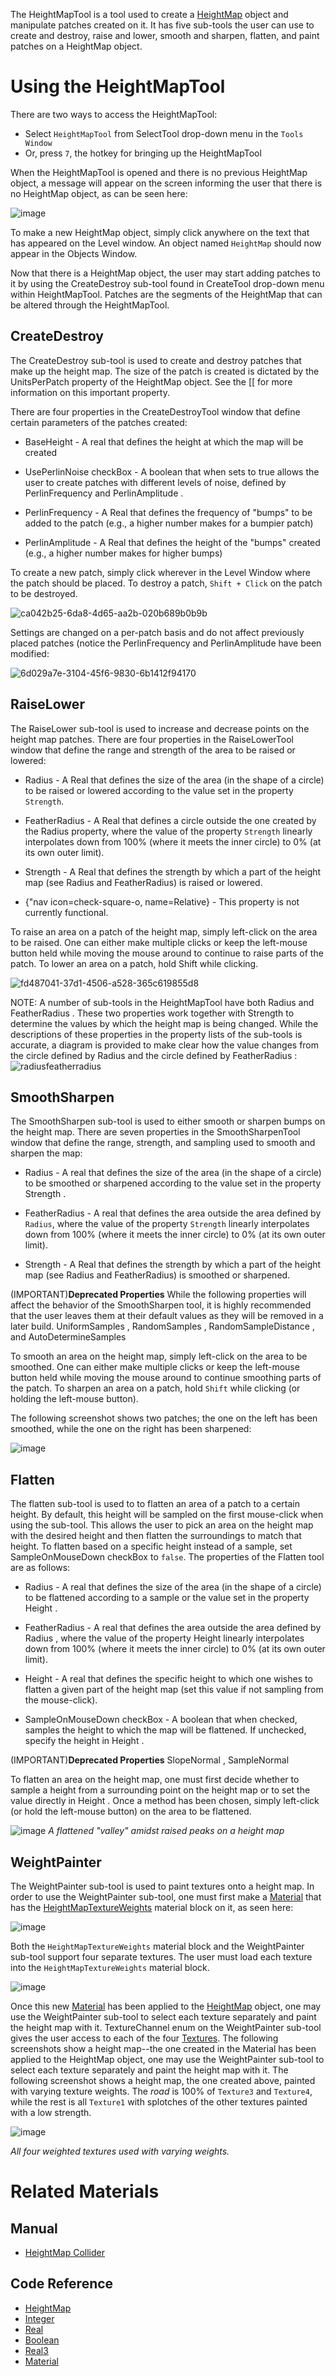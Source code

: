 The HeightMapTool is a tool used to create a [HeightMap](https://github.com/ZilchEngine/ZilchDocs/blob/master/zero_editor_documentation/code_reference/class_reference/heightmap.markdown) object and manipulate patches created on it. It has five sub-tools the user can use to create and destroy, raise and lower, smooth and sharpen, flatten, and paint patches on a HeightMap object.

 # Using the HeightMapTool
There are two ways to access the HeightMapTool:

 - Select `HeightMapTool` from SelectTool drop-down menu in the `Tools Window`
 - Or, press `7`, the hotkey for bringing up the HeightMapTool

When the HeightMapTool is opened and there is no previous HeightMap object, a message will appear on the screen informing the user that there is no HeightMap object, as can be seen here:



![image](https://media.githubusercontent.com/media/zeroengineteam/ZeroFiles/master/doc_files/47435.png)


To make a new HeightMap object, simply click anywhere on the text that has appeared on the Level window. An object named `HeightMap` should now appear in the Objects Window.

Now that there is a HeightMap object, the user may start adding patches to it by using the CreateDestroy sub-tool found in CreateTool drop-down menu within HeightMapTool. Patches are the segments of the HeightMap that can be altered through the HeightMapTool.

 ## CreateDestroy
The CreateDestroy sub-tool is used to create and destroy patches that make up the height map. The size of the patch is created is dictated by the UnitsPerPatch  property of the HeightMap object. See the [[ for more information on this important property.

There are four properties in the CreateDestroyTool window that define certain parameters of the patches created:

 - BaseHeight  - A real that defines the height at which the map will be created

 - UsePerlinNoise checkBox - A boolean that when sets to true allows the user to create patches with different levels of noise, defined by PerlinFrequency  and PerlinAmplitude .

 - PerlinFrequency  - A Real that defines the frequency of "bumps" to be added to the patch (e.g., a higher number makes for a bumpier patch)

 - PerlinAmplitude  - A Real that defines the height of the "bumps" created (e.g., a higher number makes for higher bumps)

To create a new patch, simply click wherever in the Level Window where the patch should be placed. To destroy a patch, `Shift + Click` on the patch to be destroyed.


![ca042b25-6da8-4d65-aa2b-020b689b0b9b](https://media.githubusercontent.com/media/zeroengineteam/ZeroFiles/master/doc_files/47437.gif)


Settings are changed on a per-patch basis and do not affect previously placed patches (notice the PerlinFrequency  and PerlinAmplitude  have been modified:



![6d029a7e-3104-45f6-9830-6b1412f94170](https://media.githubusercontent.com/media/zeroengineteam/ZeroFiles/master/doc_files/47441.gif)


 ## RaiseLower
The RaiseLower sub-tool is used to increase and decrease points on the height map patches. There are four properties in the RaiseLowerTool window that define the range and strength of the area to be raised or lowered:

 - Radius  - A Real that defines the size of the area (in the shape of a circle) to be raised or lowered according to the value set in the property `Strength`.

 - FeatherRadius  - A Real that defines a circle outside the one created by the Radius property, where the value of the property `Strength` linearly interpolates down from 100% (where it meets the inner circle) to 0% (at its own outer limit).

 - Strength  - A Real that defines the strength by which a part of the height map (see Radius and FeatherRadius) is raised or lowered.

 - {"nav icon=check-square-o, name=Relative} - This property is not currently functional.

To raise an area on a patch of the height map, simply left-click on the area to be raised. One can either make multiple clicks or keep the left-mouse button held while moving the mouse around to continue to raise parts of the patch. To lower an area on a patch, hold Shift while clicking.



![fd487041-37d1-4506-a528-365c619855d8](https://media.githubusercontent.com/media/zeroengineteam/ZeroFiles/master/doc_files/47469.gif) 


NOTE:
 A number of sub-tools in the HeightMapTool have both Radius  and FeatherRadius . These two properties work together with Strength  to determine the values by which the height map is being changed. While the descriptions of these properties in the property lists of the sub-tools is accurate, a diagram is provided to make clear how the value changes from the circle defined by Radius  and the circle defined by FeatherRadius :
 ![radiusfeatherradius](https://media.githubusercontent.com/media/zeroengineteam/ZeroFiles/master/doc_files/1036.png)

 ## SmoothSharpen
The SmoothSharpen sub-tool is used to either smooth or sharpen bumps on the height map. There are seven properties in the SmoothSharpenTool window that define the range, strength, and sampling used to smooth and sharpen the map:

 - Radius  - A real that defines the size of the area (in the shape of a circle) to be smoothed or sharpened according to the value set in the property Strength .

 - FeatherRadius  - A real that defines the area outside the area defined by `Radius`, where the value of the property `Strength` linearly interpolates down from 100% (where it meets the inner circle) to 0% (at its own outer limit).

 - Strength  - A Real that defines the strength by which a part of the height map (see Radius and FeatherRadius) is smoothed or sharpened.

(IMPORTANT)**Deprecated Properties** While the following properties will affect the behavior of the SmoothSharpen tool, it is highly recommended that the user leaves them at their default values as they will be removed in a later build.
 UniformSamples , RandomSamples , RandomSampleDistance , and
 AutoDetermineSamples 

To smooth an area on the height map, simply left-click on the area to be smoothed. One can either make multiple clicks or keep the left-mouse button held while moving the mouse around to continue smoothing parts of the patch. To sharpen an area on a patch, hold `Shift` while clicking (or holding the left-mouse button). 

The following screenshot shows two patches; the one on the left has been smoothed, while the one on the right has been sharpened:



![image](https://media.githubusercontent.com/media/zeroengineteam/ZeroFiles/master/doc_files/47480.png)


 ## Flatten
The flatten sub-tool is used to to flatten an area of a patch to a certain height. By default, this height will be sampled on the first mouse-click when using the sub-tool. This allows the user to pick an area on the height map with the desired height and then flatten the surroundings to match that height. To flatten based on a specific height instead of a sample, set SampleOnMouseDown checkBox to `false`. The properties of the Flatten tool are as follows:

 - Radius  - A real that defines the size of the area (in the shape of a circle) to be flattened according to a sample or the value set in the property Height .

 - FeatherRadius  - A real that defines the area outside the area defined by Radius , where the value of the property Height  linearly interpolates down from 100% (where it meets the inner circle) to 0% (at its own outer limit).

 - Height  - A real that defines the specific height to which one wishes to flatten a given part of the height map (set this value if not sampling from the mouse-click).

 - SampleOnMouseDown checkBox - A boolean that when checked, samples the height to which the map will be flattened. If unchecked, specify the height in Height .

(IMPORTANT)**Deprecated Properties**
 SlopeNormal , SampleNormal 

To flatten an area on the height map, one must first decide whether to sample a height from a surrounding point on the height map or to set the value directly in Height . Once a method has been chosen, simply left-click (or hold the left-mouse button) on the area to be flattened.



![image](https://media.githubusercontent.com/media/zeroengineteam/ZeroFiles/master/doc_files/47481.png) *A flattened "valley" amidst raised peaks on a height map*


 ## WeightPainter
The WeightPainter sub-tool is used to paint textures onto a height map. In order to use the WeightPainter sub-tool, one must first make a  [Material](https://github.com/ZilchEngine/ZilchDocs/blob/master/zero_editor_documentation/zeromanual/graphics/materials.markdown)  that has the  [HeightMapTextureWeights](https://github.com/ZilchEngine/ZilchDocs/blob/master/zero_editor_documentation/code_reference/class_reference/heightmaptextureweights.markdown)  material block on it, as seen here:



![image](https://media.githubusercontent.com/media/zeroengineteam/ZeroFiles/master/doc_files/47485.png)


Both the `HeightMapTextureWeights` material block and the WeightPainter sub-tool support four separate textures. The user must load each texture into the `HeightMapTextureWeights` material block.



![image](https://media.githubusercontent.com/media/zeroengineteam/ZeroFiles/master/doc_files/47487.png)


Once this new [Material](https://github.com/ZilchEngine/ZilchDocs/blob/master/zero_editor_documentation/zeromanual/graphics/materials.markdown) has been applied to the [HeightMap](https://github.com/ZilchEngine/ZilchDocs/blob/master/zero_editor_documentation/code_reference/class_reference/heightmap.markdown) object, one may use the WeightPainter sub-tool to select each texture separately and paint the height map with it. TextureChannel enum on the WeightPainter sub-tool gives the user access to each of the four [Textures](https://github.com/ZilchEngine/ZilchDocs/blob/master/zero_editor_documentation/zeromanual/graphics/adding_assets/adding_textures_and_sprites.markdown). The following screenshots show a height map--the one created in the Material has been applied to the HeightMap object, one may use the WeightPainter sub-tool to select each texture separately and paint the height map with it. The following screenshot shows a height map, the one created above, painted with varying texture weights. The *road* is 100% of `Texture3` and `Texture4`, while the rest is all `Texture1` with splotches of the other textures painted with a low strength.



![image](https://media.githubusercontent.com/media/zeroengineteam/ZeroFiles/master/doc_files/47490.png)


*All four weighted textures used with varying weights.*



 # Related Materials
 ## Manual
- [HeightMap Collider](https://github.com/ZilchEngine/ZilchDocs/blob/master/zero_editor_documentation/zeromanual/physics/collision/heightmapcollider.markdown)

 ## Code Reference
- [HeightMap](https://github.com/ZilchEngine/ZilchDocs/blob/master/zero_editor_documentation/code_reference/class_reference/heightmap.markdown) 
- [Integer](https://github.com/ZilchEngine/ZilchDocs/blob/master/zero_editor_documentation/code_reference/nada_base_types/integer.markdown) 
- [Real](https://github.com/ZilchEngine/ZilchDocs/blob/master/zero_editor_documentation/code_reference/nada_base_types/real.markdown) 
- [Boolean](https://github.com/ZilchEngine/ZilchDocs/blob/master/zero_editor_documentation/code_reference/nada_base_types/boolean.markdown) 
- [Real3](https://github.com/ZilchEngine/ZilchDocs/blob/master/zero_editor_documentation/code_reference/nada_base_types/real3.markdown) 
- [Material](https://github.com/ZilchEngine/ZilchDocs/blob/master/zero_editor_documentation/code_reference/class_reference/material.markdown) 

 

 